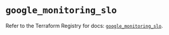 # `google_monitoring_slo`

Refer to the Terraform Registry for docs: [`google_monitoring_slo`](https://registry.terraform.io/providers/hashicorp/google-beta/5.42.0/docs/resources/google_monitoring_slo).
